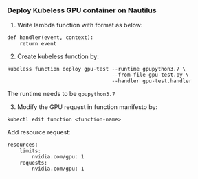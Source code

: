 ### Deploy Kubeless GPU container on Nautilus

1. Write lambda function with format as below:

```
def handler(event, context):
    return event
```

2. Create kubeless function by:

```
kubeless function deploy gpu-test --runtime gpupython3.7 \
                                  --from-file gpu-test.py \
                                  --handler gpu-test.handler
```
The runtime needs to be ```gpupython3.7```

3. Modify the GPU request in function manifesto by: 
```
kubectl edit function <function-name>
```
Add resource request:
```
resources:
    limits:
        nvidia.com/gpu: 1
    requests:
        nvidia.com/gpu: 1
```
